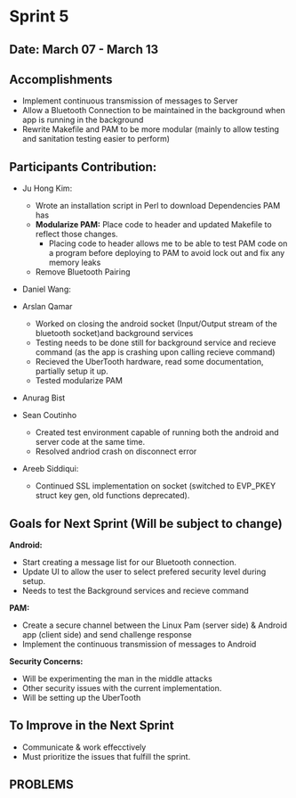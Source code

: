 # Sprint 5

## Date: March 07 - March 13

## Accomplishments
   * Implement continuous transmission of messages to Server
   * Allow a Bluetooth Connection to be maintained in the background when app is running in the background
   * Rewrite Makefile and PAM to be more modular (mainly to allow testing and sanitation testing easier to perform)

## Participants Contribution:
* Ju Hong Kim:
    * Wrote an installation script in Perl to download Dependencies PAM has
    * **Modularize PAM:** Place code to header and updated Makefile to reflect those changes. 
        * Placing code to header allows me to be able to test PAM code on a program before deploying to PAM to avoid lock out and fix any memory leaks
    * Remove Bluetooth Pairing
    
* Daniel Wang: 
   
* Arslan Qamar
   * Worked on closing the android socket (Input/Output stream of the bluetooth socket)and background services
   * Testing needs to be done still for background service and recieve command (as the app is crashing upon calling recieve command)
   * Recieved the UberTooth hardware, read some documentation, partially setup it up. 
   * Tested modularize PAM
    
* Anurag Bist
 
* Sean Coutinho
  * Created test environment capable of running both the android and server code at the same time.
  * Resolved andriod crash on disconnect error 
  
* Areeb Siddiqui:
     * Continued SSL implementation on socket (switched to EVP_PKEY struct key gen, old functions deprecated).
  

## Goals for Next Sprint (Will be subject to change)
**Android:**
   * Start creating a message list for our Bluetooth connection. 
   * Update UI to allow the user to select prefered security level during setup.
   * Needs to test the Background services and recieve command 
    
 **PAM:**
   * Create a secure channel between the Linux Pam (server side) & Android app (client side) and send challenge response 
   * Implement the continuous transmission of messages to Android
     
 **Security Concerns:**
   * Will be experimenting the man in the middle attacks
   * Other security issues with the current implementation.
   * Will be setting up the UberTooth

## To Improve in the Next Sprint
   * Communicate & work effecctively
   * Must prioritize the issues that fulfill the sprint.


## PROBLEMS
   
